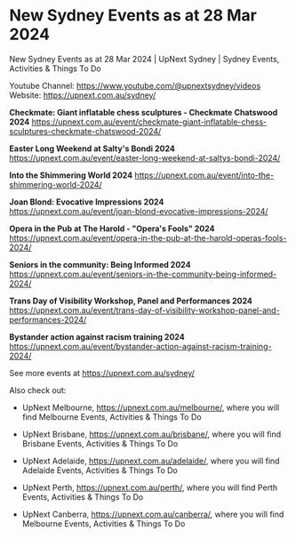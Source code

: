 # New Sydney Events as at 28 Mar 2024
New Sydney Events as at 28 Mar 2024 | UpNext Sydney | Sydney Events, Activities &amp; Things To Do

Youtube Channel: https://www.youtube.com/@upnextsydney/videos 
Website: https://upnext.com.au/sydney/


**Checkmate: Giant inflatable chess sculptures - Checkmate Chatswood 2024**
 https://upnext.com.au/event/checkmate-giant-inflatable-chess-sculptures-checkmate-chatswood-2024/

**Easter Long Weekend at Salty's Bondi 2024**
 https://upnext.com.au/event/easter-long-weekend-at-saltys-bondi-2024/

**Into the Shimmering World 2024**
 https://upnext.com.au/event/into-the-shimmering-world-2024/

**Joan Blond: Evocative Impressions 2024**
 https://upnext.com.au/event/joan-blond-evocative-impressions-2024/

**Opera in the Pub at The Harold - "Opera's Fools" 2024**
 https://upnext.com.au/event/opera-in-the-pub-at-the-harold-operas-fools-2024/

**Seniors in the community: Being Informed 2024**
 https://upnext.com.au/event/seniors-in-the-community-being-informed-2024/

**Trans Day of Visibility Workshop, Panel and Performances 2024**
 https://upnext.com.au/event/trans-day-of-visibility-workshop-panel-and-performances-2024/

**Bystander action against racism training 2024**
 https://upnext.com.au/event/bystander-action-against-racism-training-2024/



See more events at https://upnext.com.au/sydney/


Also check out:

* UpNext Melbourne, https://upnext.com.au/melbourne/, where you will find Melbourne Events, Activities & Things To Do

* UpNext Brisbane, https://upnext.com.au/brisbane/, where you will find Brisbane Events, Activities & Things To Do

* UpNext Adelaide, https://upnext.com.au/adelaide/, where you will find Adelaide Events, Activities & Things To Do

* UpNext Perth, https://upnext.com.au/perth/, where you will find Perth Events, Activities & Things To Do

* UpNext Canberra, https://upnext.com.au/canberra/, where you will find Melbourne Events, Activities & Things To Do